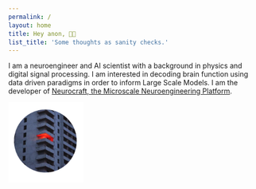 ```yaml
---
permalink: /
layout: home
title: Hey anon, 👋🏻
list_title: 'Some thoughts as sanity checks.'
---
```


I am a neuroengineer and AI scientist with a background in physics and digital signal processing. I am interested in decoding brain function using data driven paradigms in order to inform Large Scale Models.
I am the developer of [Neurocraft, the Microscale Neuroengineering Platform](https://github.com/Neurocraft/neurocraft).

<!-- ![](../assets/imgs/prof_pic.jpg) -->

<img src="../assets/imgs/prof_pic.jpg"  width="30%">

[gh-site]: https://pages.github.com/
[minima]: https://github.com/jekyll/minima/tree/2.5-stable
[jk]: https://jekyllrb.com/
[gh]: https://help.github.com/en/github/working-with-github-pages`

